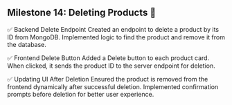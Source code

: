 ## Milestone 14: Deleting Products 🚀

✅ Backend Delete Endpoint
Created an endpoint to delete a product by its ID from MongoDB.
Implemented logic to find the product and remove it from the database.

✅ Frontend Delete Button
Added a Delete button to each product card.
When clicked, it sends the product ID to the server endpoint for deletion.

✅ Updating UI After Deletion
Ensured the product is removed from the frontend dynamically after successful deletion.
Implemented confirmation prompts before deletion for better user experience.
